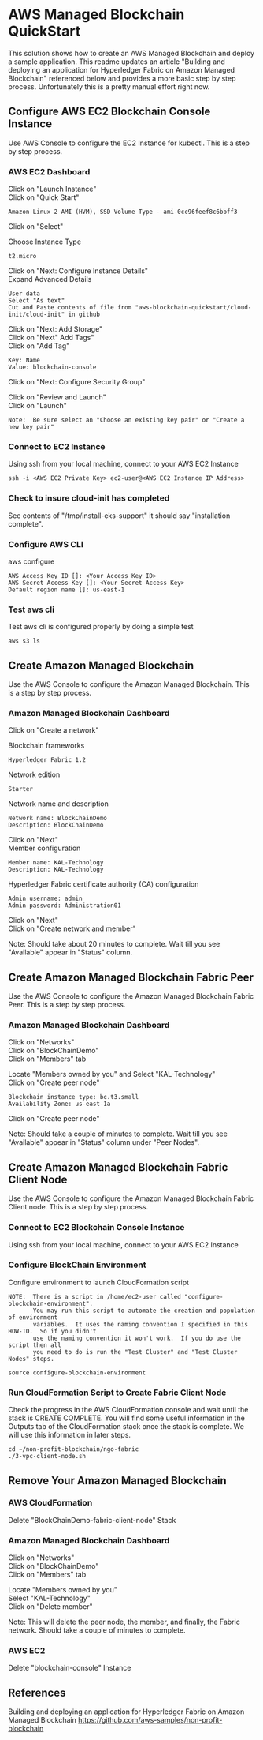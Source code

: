 AWS Managed Blockchain QuickStart  
===============================================
This solution shows how to create an AWS Managed Blockchain and deploy a sample application. This readme updates an article "Building and deploying an application for Hyperledger Fabric on Amazon Managed Blockchain" referenced below and provides a more basic step by step process.  Unfortunately this is a pretty manual effort right now.


## Configure AWS EC2 Blockchain Console Instance
Use AWS Console to configure the EC2 Instance for kubectl.  This is a step by step process.

### AWS EC2 Dashboard  
Click on "Launch Instance"  
Click on "Quick Start"  
```
Amazon Linux 2 AMI (HVM), SSD Volume Type - ami-0cc96feef8c6bbff3 
```  
Click on "Select"

Choose Instance Type
```
t2.micro
```
Click on "Next: Configure Instance Details"  
Expand Advanced Details
```
User data
Select "As text"
Cut and Paste contents of file from "aws-blockchain-quickstart/cloud-init/cloud-init" in github 
```  
Click on "Next: Add Storage"  
Click on "Next" Add Tags"  
Click on "Add Tag"
```
Key: Name
Value: blockchain-console
```
Click on "Next: Configure Security Group"  

Click on "Review and Launch"    
Click on "Launch"  
```
Note:  Be sure select an "Choose an existing key pair" or "Create a new key pair"
```
### Connect to EC2 Instance
Using ssh from your local machine, connect to your AWS EC2 Instance
```
ssh -i <AWS EC2 Private Key> ec2-user@<AWS EC2 Instance IP Address>
```

### Check to insure cloud-init has completed
See contents of "/tmp/install-eks-support" it should say "installation complete".

### Configure AWS CLI
aws configure
```
AWS Access Key ID []: <Your Access Key ID>
AWS Secret Access Key []: <Your Secret Access Key>
Default region name []: us-east-1
```
### Test aws cli
Test aws cli is configured properly by doing a simple test
```
aws s3 ls
```

## Create Amazon Managed Blockchain 
Use the AWS Console to configure the Amazon Managed Blockchain.  This is a step by step process.

### Amazon Managed Blockchain Dashboard
Click on "Create a network"  

Blockchain frameworks
```
Hyperledger Fabric 1.2
```  
Network edition
```
Starter
```
Network name and description
```
Network name: BlockChainDemo
Description: BlockChainDemo
```
Click on "Next"  
Member configuration
```
Member name: KAL-Technology
Description: KAL-Technology
```
Hyperledger Fabric certificate authority (CA) configuration  
```
Admin username: admin
Admin password: Administration01
```
Click on "Next"  
Click on "Create network and member"  

Note: Should take about 20 minutes to complete.  Wait till you see "Available" appear in "Status" column.  


## Create Amazon Managed Blockchain Fabric Peer
Use the AWS Console to configure the Amazon Managed Blockchain Fabric Peer.  This is a step by step process.

### Amazon Managed Blockchain Dashboard
Click on "Networks"  
Click on "BlockChainDemo"   
Click on "Members" tab 
 
Locate "Members owned by you" and Select "KAL-Technology"  
Click on "Create peer node"  
```
Blockchain instance type: bc.t3.small
Availability Zone: us-east-1a
```
Click on "Create peer node"  

Note: Should take a couple of minutes to complete.  Wait till you see "Available" appear in "Status" column under "Peer Nodes".

## Create Amazon Managed Blockchain Fabric Client Node
Use the AWS Console to configure the Amazon Managed Blockchain Fabric Client node.  This is a step by step process.  

### Connect to EC2 Blockchain Console Instance
Using ssh from your local machine, connect to your AWS EC2 Instance


### Configure BlockChain Environment
Configure environment to launch CloudFormation script  
```
NOTE:  There is a script in /home/ec2-user called "configure-blockchain-environment".  
       You may run this script to automate the creation and population of environment 
       variables.  It uses the naming convention I specified in this HOW-TO.  So if you didn't
       use the naming convention it won't work.  If you do use the script then all
       you need to do is run the "Test Cluster" and "Test Cluster Nodes" steps.
       
source configure-blockchain-environment
```

### Run CloudFormation Script to Create Fabric Client Node
Check the progress in the AWS CloudFormation console and wait until the stack is CREATE COMPLETE.
You will find some useful information in the Outputs tab of the CloudFormation stack once the stack 
is complete. We will use this information in later steps.
```
cd ~/non-profit-blockchain/ngo-fabric
./3-vpc-client-node.sh
```

## Remove Your Amazon Managed Blockchain 

### AWS CloudFormation
Delete "BlockChainDemo-fabric-client-node" Stack  

### Amazon Managed Blockchain Dashboard
Click on "Networks"  
Click on "BlockChainDemo"   
Click on "Members" tab  

Locate "Members owned by you"    
Select "KAL-Technology"  
Click on "Delete member"  

Note: This will delete the peer node, the member, and finally, the Fabric network. Should take a couple of minutes to complete.

### AWS EC2
Delete "blockchain-console" Instance  

## References

Building and deploying an application for Hyperledger Fabric on Amazon Managed Blockchain
https://github.com/aws-samples/non-profit-blockchain